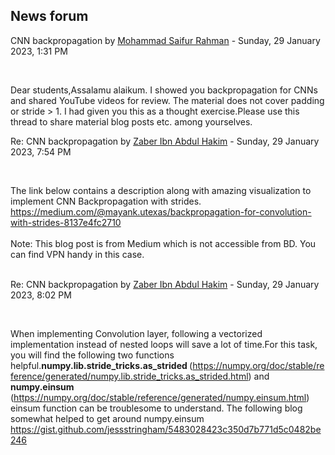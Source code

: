 <h2>News forum</h2><a href="https://moodle.cse.buet.ac.bd/user/view.php?id=31&course=768"></a>
CNN backpropagation
by <a href="https://moodle.cse.buet.ac.bd/user/view.php?id=31&course=768">Mohammad Saifur Rahman</a> - Sunday, 29 January 2023, 1:31 PM


 

Dear students,Assalamu alaikum. I showed you backpropagation for CNNs and shared YouTube videos for review. The material does not cover padding or stride > 1. I had given you this as a thought exercise.Please use this thread to share material blog posts etc. among yourselves.<br />





<a href="https://moodle.cse.buet.ac.bd/user/view.php?id=1497&course=768"></a>
Re: CNN backpropagation
by <a href="https://moodle.cse.buet.ac.bd/user/view.php?id=1497&course=768">Zaber Ibn Abdul Hakim</a> - Sunday, 29 January 2023, 7:54 PM


 

The link below contains a description along with amazing visualization to implement CNN Backpropagation with strides.<br /><a href="https://medium.com/@mayank.utexas/backpropagation-for-convolution-with-strides-8137e4fc2710">https://medium.com/@mayank.utexas/backpropagation-for-convolution-with-strides-8137e4fc2710</a><br /><br />Note: This blog post is from Medium which is not accessible from BD. You can find VPN handy in this case.<br /><br />







<a href="https://moodle.cse.buet.ac.bd/user/view.php?id=1497&course=768"></a>
Re: CNN backpropagation
by <a href="https://moodle.cse.buet.ac.bd/user/view.php?id=1497&course=768">Zaber Ibn Abdul Hakim</a> - Sunday, 29 January 2023, 8:02 PM


 

When implementing Convolution layer, following a vectorized implementation instead of nested loops will save a lot of time.For this task, you will find the following two functions helpful.<b>numpy.lib.stride_tricks.as_strided </b>(<a href="https://numpy.org/doc/stable/reference/generated/numpy.lib.stride_tricks.as_strided.html">https://numpy.org/doc/stable/reference/generated/numpy.lib.stride_tricks.as_strided.html</a>) and <br /><b>numpy.einsum </b>(<a href="https://numpy.org/doc/stable/reference/generated/numpy.einsum.html">https://numpy.org/doc/stable/reference/generated/numpy.einsum.html</a>) <br />einsum function can be troublesome to understand. The following blog somewhat helped to get around numpy.einsum<br /><a href="https://gist.github.com/jessstringham/5483028423c350d7b771d5c0482be246">https://gist.github.com/jessstringham/5483028423c350d7b771d5c0482be246</a><br /><br />








